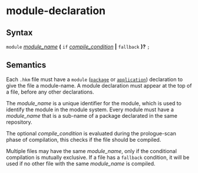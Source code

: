 # module-declaration

## Syntax

`module` [_module_name_](module_name.md)
__(__ `if` [_compile_condition_](compile_condition.md) __|__ `fallback` __)?__ `;`

## Semantics

Each `.hkm` file must have a `module` ([`package`](package_declaration.md)
or [`application`](application_declaration.md)) declaration to give the file a
module-name. A module declaration must appear at the top of a file,
before any other declarations.

The _module_name_ is a unique identifier for the module, which is used to
identify the module in the module system. Every module must have a
_module_name_ that is a sub-name of a package declarated in the same repository.

The optional _compile_condition_ is evaluated during the prologue-scan phase of
compilation, this checks if the file should be compiled.

Multiple files may have the same _module_name_, only if the conditional
compilation is mutually exclusive. If a file has a `fallback` condition, it will
be used if no other file with the same _module_name_ is compiled.


